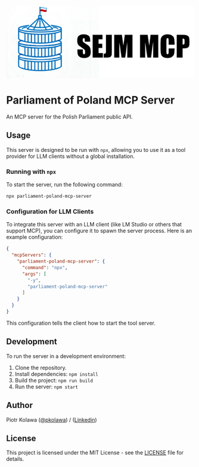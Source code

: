 ![logo](logo.png)

# Parliament of Poland MCP Server

An MCP server for the Polish Parliament public API.

## Usage

This server is designed to be run with `npx`, allowing you to use it as a tool provider for LLM clients without a global installation.

### Running with `npx`

To start the server, run the following command:

```bash
npx parliament-poland-mcp-server
```

### Configuration for LLM Clients

To integrate this server with an LLM client (like LM Studio or others that support MCP), you can configure it to spawn the server process. Here is an example configuration:

```json
{
  "mcpServers": {
    "parliament-poland-mcp-server": {
      "command": "npx",
      "args": [
        "-y",
        "parliament-poland-mcp-server"
      ]
    }
  }
}
```

This configuration tells the client how to start the tool server.

## Development

To run the server in a development environment:

1.  Clone the repository.
2.  Install dependencies: `npm install`
3.  Build the project: `npm run build`
4.  Run the server: `npm start`

## Author

Piotr Kolawa ([@pkolawa](https://github.com/pkolawa)) / ([Linkedin](https://linkedin.com/in/pkolawa))

## License

This project is licensed under the MIT License - see the [LICENSE](LICENSE) file for details.
